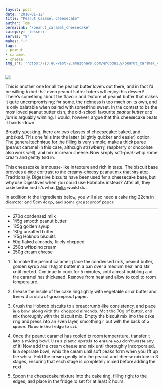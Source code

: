 ```yaml
---
layout: post
date: "2018-01-12"
title: "Peanut Caramel Cheesecake"
author: Tom
permalink: "/peanut_caramel_cheesecake"
category: "dessert"
serves: "8"
makes: "-"
tags:
- peanut
- caramel
- cheese
img_url: "https://s3.eu-west-2.amazonaws.com/grubdaily/peanut_caramel_cheesecake.jpg"
---
```

<img src="https://s3.eu-west-2.amazonaws.com/grubdaily/peanut_caramel_cheesecake.jpg" />

This is another one for all the peanut butter lovers out there, and in fact I’d be willing to bet that even peanut butter haters will enjoy this dessert! There’s something about the flavour and texture of peanut butter that makes it quite uncompromising; for some, the richness is too much on its own, and is only palatable when paired with something sweet. In the contest to be the most loved peanut butter dish, the old-school favourite _peanut butter and jam_ is arguably winning. I would, however, argue that this cheesecake beats it hands-down.

Broadly speaking, there are two classes of cheesecake: baked, and unbaked. This one falls into the latter (slightly quicker and easier) option. The general technique for the filling is very simple; make a thick puree (peanut caramel in this case, although strawberry, raspberry or chocolate also work well), and mix in cream cheese. Now simply soft-peak-whip some cream and gently fold in.

This cheesecake is mousse-like in texture and rich in taste. The biscuit base provides a nice contrast to the creamy-cheesy peanut mix that sits atop. Traditionally, Digestive biscuits have been used for a cheesecake base, but why use Digestives when you could use Hobnobs instead? After all, they taste better and it’s what [Delia](https://www.deliaonline.com/) would do.

In addition to the ingredients below, you will also need a cake ring 22cm in diameter and 5cm deep, and some greaseproof paper.

---
* 270g condensed milk
* 145g smooth peanut butter
* 125g golden syrup
* 180g unsalted butter
* 175g Hobnob biscuits
* 50g flaked almonds, finely chopped
* 250g whipping cream
* 250g cream cheese

1. To make the peanut caramel; place the condensed milk, peanut butter, golden syrup and 110g of butter in a pan over a medium heat and stir until melted. Continue to cook for 5 minutes, until almost bubbling and the caramel has thickened. Remove from heat and allow to cool to room temperature.

2. Grease the inside of the cake ring lightly with vegetable oil or butter and line with a strip of greaseproof paper.

3. Crush the Hobnob biscuits to a breadcrumb-like consistency, and place in a bowl along with the chopped almonds. Melt the 70g of butter, and mix thoroughly with the biscuit mix. Empty the biscuit mix into the cake ring and press into an even layer, smoothing it out with the back of a spoon. Place in the fridge to set.

4. Once the peanut caramel has cooled to room temperature, transfer it into a mixing bowl. Use a plastic spatula to ensure you don’t waste any of it! Now add the cream cheese and mix until thoroughly incorporated. In a separate bowl, whip the cream until soft peaks form when you lift up the whisk. Fold the cream gently into the peanut and cheese mixture in 3 stages, ensuring that each stage is completely mixed before adding the next.

5. Spoon the cheesecake mixture into the cake ring, filling right to the edges, and place in the fridge to set for at least 2 hours.
